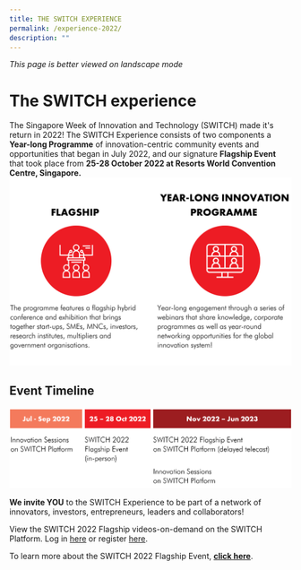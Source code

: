 ```yaml
---
title: THE SWITCH EXPERIENCE
permalink: /experience-2022/
description: ""
---
```

*This page is better viewed on landscape mode*

# **The SWITCH experience**
The Singapore Week of Innovation and Technology (SWITCH) made it's return in 2022! The SWITCH Experience consists of two components a **Year-long Programme** of innovation-centric community events and opportunities that began in July 2022, and our signature **Flagship Event** that took place from **25-28 October 2022 at Resorts World Convention Centre, Singapore.**
![](/images/SWITCH%202022%20Landing%20Page/Yiran_2207%20Before%20Launch/2207%20Before%20Launch%20DONE_SWITCH%20COMPONENTS%20.png)
## **Event Timeline** 
![](/images/SWITCH%202022%20Landing%20Page/Yiran_2207%20Before%20Launch/2207%20Before%20Launch%20DONE_TIMELINE%20.png)

**We invite YOU** to the SWITCH Experience to be part of a network of innovators, investors, entrepreneurs, leaders and collaborators! 

View the SWITCH 2022 Flagship videos-on-demand on the SWITCH Platform. Log in [here](https://community.switchsg.org/login) or register [here](https://community.switchsg.org/register).


To learn more about the SWITCH 2022 Flagship Event, **[click here](/flagship-2022)**.